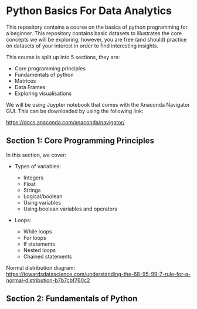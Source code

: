 # Python Basics For Data Analytics

This repository contains a course on the basics of python programming for a beginner. This repository contains basic datasets to illustrates the core concepts we will be exploring, however, you are free (and should) practice on datasets of your interest in order to find interesting insights.

This course is split up into 5 sections, they are: 

- Core programming principles
- Fundamentals of python
- Matrices
- Data Frames
- Exploring visualisations

We will be using Juypter notebook that comes with the Anaconda Navigator GUI. This can be downloaded by using the following link:

https://docs.anaconda.com/anaconda/navigator/

## Section 1: Core Programming Principles

In this section, we cover:

- Types of variables: 
  - Integers
  - Float 
  - Strings
  - Logical/boolean
  - Using variables
  - Using boolean variables and operators
  
- Loops:
  - While loops
  - For loops
  - If statements
  - Nested loops
  - Chained statements

Normal distribution diagram: https://towardsdatascience.com/understanding-the-68-95-99-7-rule-for-a-normal-distribution-b7b7cbf760c2

## Section 2: Fundamentals of Python



